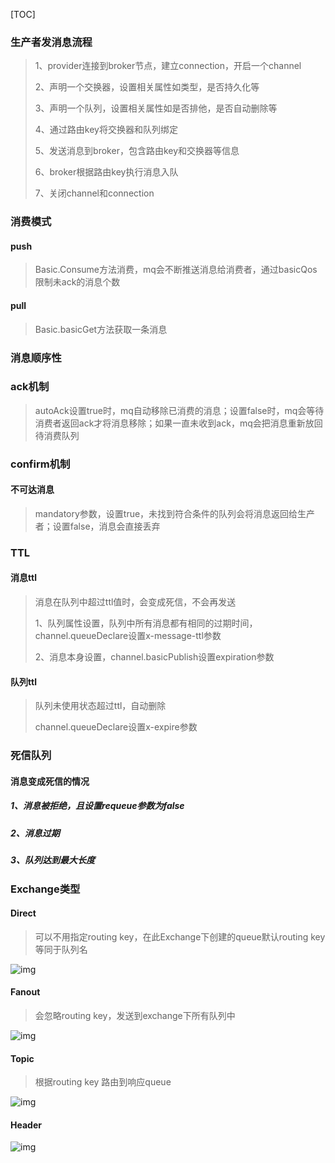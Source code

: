 [TOC]



### 生产者发消息流程

> 1、provider连接到broker节点，建立connection，开启一个channel
>
> 2、声明一个交换器，设置相关属性如类型，是否持久化等
>
> 3、声明一个队列，设置相关属性如是否排他，是否自动删除等
>
> 4、通过路由key将交换器和队列绑定
>
> 5、发送消息到broker，包含路由key和交换器等信息
>
> 6、broker根据路由key执行消息入队
>
> 7、关闭channel和connection

### 消费模式

#### push

>Basic.Consume方法消费，mq会不断推送消息给消费者，通过basicQos限制未ack的消息个数

#### pull

> Basic.basicGet方法获取一条消息

### 消息顺序性



### ack机制

> autoAck设置true时，mq自动移除已消费的消息；设置false时，mq会等待消费者返回ack才将消息移除；如果一直未收到ack，mq会把消息重新放回待消费队列

### confirm机制



#### 不可达消息

> mandatory参数，设置true，未找到符合条件的队列会将消息返回给生产者；设置false，消息会直接丢弃

### TTL

#### 消息ttl

> 消息在队列中超过ttl值时，会变成死信，不会再发送
>
> 1、队列属性设置，队列中所有消息都有相同的过期时间，channel.queueDeclare设置x-message-ttl参数
>
> 2、消息本身设置，channel.basicPublish设置expiration参数

#### 队列ttl

> 队列未使用状态超过ttl，自动删除
>
> channel.queueDeclare设置x-expire参数

### 死信队列

#### 消息变成死信的情况

##### 1、消息被拒绝，且设置requeue参数为false

##### 2、消息过期

##### 3、队列达到最大长度



### Exchange类型

#### Direct

> 可以不用指定routing key，在此Exchange下创建的queue默认routing key等同于队列名

![img](https://img-blog.csdn.net/20160820183903987?watermark/2/text/aHR0cDovL2Jsb2cuY3Nkbi5uZXQv/font/5a6L5L2T/fontsize/400/fill/I0JBQkFCMA==/dissolve/70/gravity/Center)

#### Fanout

> 会忽略routing key，发送到exchange下所有队列中

![img](https://img-blog.csdn.net/20160820184622496?watermark/2/text/aHR0cDovL2Jsb2cuY3Nkbi5uZXQv/font/5a6L5L2T/fontsize/400/fill/I0JBQkFCMA==/dissolve/70/gravity/Center)

#### Topic

>根据routing key 路由到响应queue

![img](https://img-blog.csdn.net/20160820184744544?watermark/2/text/aHR0cDovL2Jsb2cuY3Nkbi5uZXQv/font/5a6L5L2T/fontsize/400/fill/I0JBQkFCMA==/dissolve/70/gravity/Center)

#### Header

>

![img](https://img-blog.csdn.net/20160820184114896?watermark/2/text/aHR0cDovL2Jsb2cuY3Nkbi5uZXQv/font/5a6L5L2T/fontsize/400/fill/I0JBQkFCMA==/dissolve/70/gravity/Center)